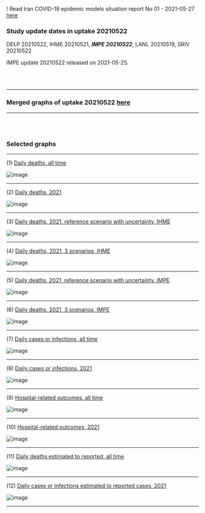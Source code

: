 ! Read Iran COVID-19 epidemic models situation report No 01 - 2021-05-27 [here](https://github.com/pourmalek/covir2/blob/main/situation%20reports/Early%20warning%20report%2001%20on%2020210527%20based%20on%20uptake%2020210522.pdf)

### Study update dates in uptake 20210522

DELP 20210522, IHME 20210521, **_IMPE 20210522_**, LANL 20210519, SRIV 20210522

IMPE update 20210522 released on 2021-05-25.


<br/><br/>
****

### Merged graphs of uptake 20210522 [here](https://github.com/pourmalek/covir2/blob/main/20210522/graphs%20merged%2020210522.pdf)

****

<br/><br/>


### Selected graphs

****

(1) [Daily deaths, all time](https://github.com/pourmalek/covir2/blob/main/20210522/output/merge/graph%2011%20COVID-19%20daily%20deaths%2C%20Iran%2C%20reference%20scenarios%2C%20all%20time.pdf)

![image](https://user-images.githubusercontent.com/30849720/125183382-1dd45f00-e1cb-11eb-9287-d540333f254c.png)

****

(2) [Daily deaths, 2021](https://github.com/pourmalek/covir2/blob/main/20210522/output/merge/graph%2012%20COVID-19%20daily%20deaths%2C%20Iran%2C%20reference%20scenarios.pdf)

![image](https://user-images.githubusercontent.com/30849720/125183396-393f6a00-e1cb-11eb-818b-2e3557290f6c.png)

****

(3) [Daily deaths, 2021, reference scenario with uncertainty, IHME](https://github.com/pourmalek/covir2/blob/main/20210522/output/merge/graph%2014%20COVID-19%20daily%20deaths%2C%20Iran%2C%20reference%20scenario%20with%20uncertainty%2C%20IHME.pdf)

![image](https://user-images.githubusercontent.com/30849720/125183417-69870880-e1cb-11eb-9e2d-e8987b76292e.png)

****

(4) [Daily deaths, 2021, 3 scenarios, IHME](https://github.com/pourmalek/covir2/blob/main/20210522/output/merge/graph%2015%20COVID-19%20daily%20deaths%2C%20Iran%2C%203%20scenarios%2C%20IHME.pdf)

![image](https://user-images.githubusercontent.com/30849720/125183432-7f94c900-e1cb-11eb-85fe-4bf821aadcc0.png)

****

(5) [Daily deaths, 2021, reference scenario with uncertainty, IMPE](https://github.com/pourmalek/covir2/blob/main/20210522/output/merge/graph%2016%20COVID-19%20daily%20deaths%2C%20Iran%2C%20reference%20scenario%20with%20uncertainty%2C%20IMPE.pdf)

![image](https://user-images.githubusercontent.com/30849720/125183457-963b2000-e1cb-11eb-9f98-7ccae1ecf534.png)

****

(6) [Daily deaths, 2021, 3 scenarios, IMPE](https://github.com/pourmalek/covir2/blob/main/20210522/output/merge/graph%2017%20COVID-19%20daily%20deaths%2C%20Iran%2C%203%20scenarios%2C%20IMPE.pdf)

![image](https://user-images.githubusercontent.com/30849720/125183473-ace17700-e1cb-11eb-88b5-81c0eb4b42ba.png)

****

(7) [Daily cases or infections, all time](https://github.com/pourmalek/covir2/blob/main/20210522/output/merge/graph%2021%20COVID-19%20daily%20cases%2C%20Iran%2C%20reference%20scenarios%2C%20all%20time.pdf)

![image](https://user-images.githubusercontent.com/30849720/125183500-c97daf00-e1cb-11eb-9f3f-d3f00b2aa9ca.png)
  
****

(8) [Daily cases or infections, 2021](https://github.com/pourmalek/covir2/blob/main/20210522/output/merge/graph%2022%20COVID-19%20daily%20cases%2C%20Iran%2C%20reference%20scenarios.pdf)

![image](https://user-images.githubusercontent.com/30849720/125183515-e4e8ba00-e1cb-11eb-9d99-23f6a468716b.png)
  
****

(9) [Hospital-related outcomes, all time](https://github.com/pourmalek/covir2/blob/main/20210522/output/merge/graph%2071%20COVID-19%20hospital-related%20outcomes%2C%20all%20time.pdf)

![image](https://user-images.githubusercontent.com/30849720/125183523-faf67a80-e1cb-11eb-947e-6813598ba0d9.png)

****

(10) [Hospital-related outcomes, 2021](https://github.com/pourmalek/covir2/blob/main/20210522/output/merge/graph%2072%20COVID-19%20hospital-related%20outcomes%2C%20wo%20extremes%2C%202021.pdf)

![image](https://user-images.githubusercontent.com/30849720/125183530-13669500-e1cc-11eb-9afd-8d229a05dfe4.png)

****

(11) [Daily deaths estimated to reported, all time](https://github.com/pourmalek/covir2/blob/main/20210522/output/merge/graph%2091%20COVID-19%20daily%20deaths%20estimated%20to%20reported%2C%20Iran%2C%20reference%20scenarios%2C%20all%20time.pdf)

 ![image](https://user-images.githubusercontent.com/30849720/125183541-29745580-e1cc-11eb-8e2c-98c736657575.png)
 
****

(12) [Daily cases or infections estimated to reported cases, 2021](https://github.com/pourmalek/covir2/blob/main/20210522/output/merge/graph%2094%20COVID-19%20daily%20cases%20estimated%20to%20reported%2C%20Iran%2C%20reference%20scenarios.pdf) 

![image](https://user-images.githubusercontent.com/30849720/125183557-46108d80-e1cc-11eb-88d7-dca9d1ae8893.png)
  
****

